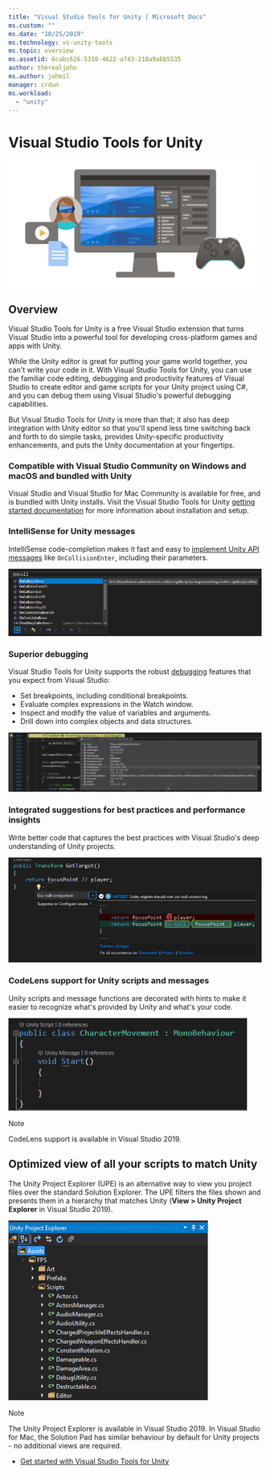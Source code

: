 ```yaml
---
title: "Visual Studio Tools for Unity | Microsoft Docs"
ms.custom: ""
ms.date: "10/25/2019"
ms.technology: vs-unity-tools
ms.topic: overview
ms.assetid: 6cabc626-5310-4622-a743-210a9abb5535
author: therealjohn
ms.author: johmil
manager: crdun
ms.workload:
  - "unity"
---
```

# Visual Studio Tools for Unity
![Visual Studio Tools for Unity](../media/hero.png)

## Overview
Visual Studio Tools for Unity is a free Visual Studio extension that turns Visual Studio into a powerful tool for developing cross-platform games and apps with Unity.

While the Unity editor is great for putting your game world together, you can't write your code in it. With Visual Studio Tools for Unity, you can use the familiar code editing, debugging and productivity features of Visual Studio to create editor and game scripts for your Unity project using C#, and you can debug them using Visual Studio's powerful debugging capabilities.

But Visual Studio Tools for Unity is more than that; it also has deep integration with Unity editor so that you'll spend less time switching back and forth to do simple tasks, provides Unity-specific productivity enhancements, and puts the Unity documentation at your fingertips.

### Compatible with Visual Studio Community on Windows and macOS and bundled with Unity
Visual Studio and Visual Studio for Mac Community is available for free, and is bundled with Unity installs. Visit the Visual Studio Tools for Unity [getting started documentation](getting-started-with-visual-studio-tools-for-unity.md) for more information about installation and setup.

### IntelliSense for Unity messages
IntelliSense code-completion makes it fast and easy to [implement Unity API messages](using-visual-studio-tools-for-unity.md#intellisense-for-unity-api-messages) like `OnCollisionEnter`, including their parameters.

![IntelliSense dialog showing OnCollisionEnter](../media/vs/intellisense-example.png)

### Superior debugging
Visual Studio Tools for Unity supports the robust [debugging](using-visual-studio-tools-for-unity.md#unity-debugging) features that you expect from Visual Studio:

* Set breakpoints, including conditional breakpoints.
* Evaluate complex expressions in the Watch window.
* Inspect and modify the value of variables and arguments.
* Drill down into complex objects and data structures.

![Stopped on a breakpoint inspecting variables](../media/vs/debugging-inspecting.png)

### Integrated suggestions for best practices and performance insights
Write better code that captures the best practices with Visual Studio's deep understanding of Unity projects.

![VS refactoring string comparison with CompareTag](../media/vs/unity-diagnostics.png)

### CodeLens support for Unity scripts and messages
Unity scripts and message functions are decorated with hints to make it easier to recognize what's provided by Unity and what's your code.

 ![New script showing CodeLens hints for Unity Script and Unity Message](../media/vs/codelens-support.png)

> [!NOTE]
> CodeLens support is available in Visual Studio 2019.

## Optimized view of all your scripts to match Unity
The Unity Project Explorer (UPE) is an alternative way to view you project files over the standard Solution Explorer. The UPE filters the files shown and presents them in a hierarchy that matches Unity (**View > Unity Project Explorer** in Visual Studio 2019).

![Unity Project Explorer](../media/vs/unity-project-explorer.png)

> [!NOTE]
> The Unity Project Explorer is available in Visual Studio 2019. In Visual Studio for Mac, the Solution Pad has similar behaviour by default for Unity projects - no additional views are required.

* [Get started with Visual Studio Tools for Unity](getting-started-with-visual-studio-tools-for-unity.md)
